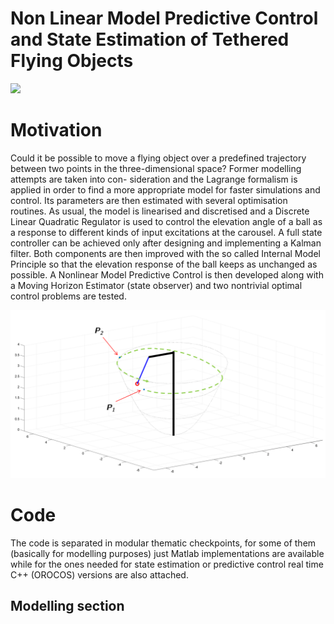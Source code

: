 # Non Linear Model Predictive Control  and State Estimation of Tethered Flying Objects

<img src="./carousel_now.png" height="200">

# Motivation
Could it be possible to move a flying object over a predefined trajectory between two
points in the three-dimensional space? Former modelling attempts are taken into con-
sideration and the Lagrange formalism is applied in order to find a more appropriate
model for faster simulations and control. Its parameters are then estimated with several
optimisation routines. As usual, the model is linearised and discretised and a Discrete
Linear Quadratic Regulator is used to control the elevation angle of a ball as a response
to different kinds of input excitations at the carousel. A full state controller can be
achieved only after designing and implementing a Kalman filter. Both components are
then improved with the so called Internal Model Principle so that the elevation response
of the ball keeps as unchanged as possible. A Nonlinear Model Predictive Control is then
developed along with a Moving Horizon Estimator (state observer) and two nontrivial
optimal control problems are tested.

![alt text](concept_parabola.png)

# Code
The code is separated in modular thematic checkpoints, for some of them (basically for modelling purposes) 
just Matlab implementations are available while for the ones needed for state estimation or 
predictive control real time C++ (OROCOS) versions are also attached. 

 ## Modelling section
 
